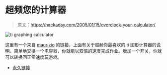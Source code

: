 # 超频您的计算器

> 原文：<https://hackaday.com/2005/01/15/overclock-your-calculator/>

![ti graphing calculator](img/29128f57aece96f8486e1b728ea4c128.png)

这里有一个来自 [maurizio](http://www.retechnologies.org/) 的链接，上面有关于超频你最喜欢的 ti 图形计算器的说明。简单地交换一个电容器，你就能以双倍的速度完成作业。增加一个开关，你就可以转换回正常速度玩游戏。

*   [永久链接](http://richfiles.solarbotics.net/Turbo.html)